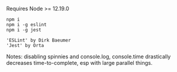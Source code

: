 Requires Node >= 12.19.0

```
npm i 
npm i -g eslint
npm i -g jest
```
```
'ESLint' by Dirk Baeumer
'Jest' by Orta
```


Notes: disabling spinnies and console.log, console.time drastically decreases time-to-complete, esp with large parallel things.